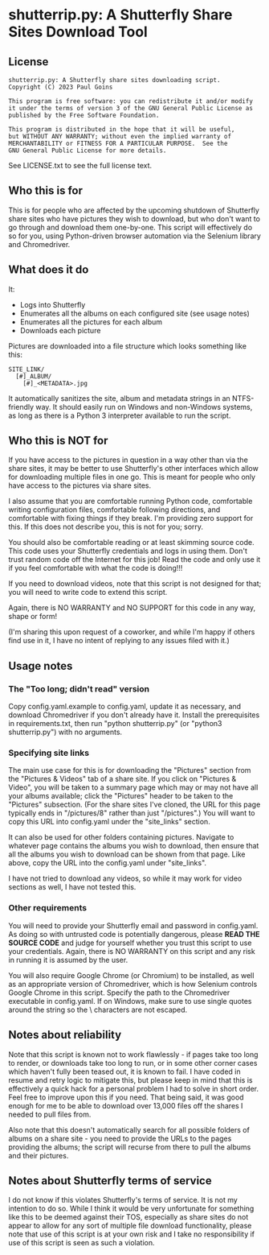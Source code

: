 # shutterrip.py: A Shutterfly Share Sites Download Tool

## License

    shutterrip.py: A Shutterfly share sites downloading script.
    Copyright (C) 2023 Paul Goins

    This program is free software: you can redistribute it and/or modify
    it under the terms of version 3 of the GNU General Public License as
    published by the Free Software Foundation.

    This program is distributed in the hope that it will be useful,
    but WITHOUT ANY WARRANTY; without even the implied warranty of
    MERCHANTABILITY or FITNESS FOR A PARTICULAR PURPOSE.  See the
    GNU General Public License for more details.

See LICENSE.txt to see the full license text.

## Who this is for

This is for people who are affected by the upcoming shutdown of Shutterfly share sites
who have pictures they wish to download, but who don't want to go through and download
them one-by-one.  This script will effectively do so for you, using Python-driven
browser automation via the Selenium library and Chromedriver.

## What does it do

It:
 * Logs into Shutterfly
 * Enumerates all the albums on each configured site (see usage notes)
 * Enumerates all the pictures for each album
 * Downloads each picture

Pictures are downloaded into a file structure which looks something like this:

```
SITE_LINK/
  [#]_ALBUM/
    [#]_<METADATA>.jpg
```

It automatically sanitizes the site, album and metadata strings in an NTFS-friendly way.  It
should easily run on Windows and non-Windows systems, as long as there is a Python 3 interpreter
available to run the script.

## Who this is NOT for

If you have access to the pictures in question in a way other than via the share sites,
it may be better to use  Shutterfly's other interfaces which allow for downloading multiple
files in one go.  This is meant for people who only have access to the pictures via share sites.

I also assume that you are comfortable running Python code, comfortable writing configuration
files, comfortable following directions, and comfortable with fixing things if they break.  I'm
providing zero support for this.  If this does not describe you, this is not for you; sorry.

You should also be comfortable reading or at least skimming source code.  This code uses your
Shutterfly credentials and logs in using them.  Don't trust random code off the Internet for
this job!  Read the code and only use it if you feel comfortable with what the code is doing!!!

If you need to download videos, note that this script is not designed for that; you will need
to write code to extend this script.

Again, there is NO WARRANTY and NO SUPPORT for this code in any way, shape or form!

(I'm sharing this upon request of a coworker, and while I'm happy if others find use in it, I have
no intent of replying to any issues filed with it.)

## Usage notes

### The "Too long; didn't read" version

Copy config.yaml.example to config.yaml, update it as necessary, and download Chromedriver if you
don't already have it.  Install the prerequisites in requirements.txt, then run "python shutterrip.py"
(or "python3 shutterrip.py") with no arguments.

### Specifying site links

The main use case for this is for downloading the "Pictures" section from the "Pictures & Videos"
tab of a share site.  If you click on "Pictures & Video", you will be taken to a summary page
which may or may not have all your albums available; click the "Pictures" header to be taken to the
"Pictures" subsection.  (For the share sites I've cloned, the URL for this page typically ends in
"/pictures/8" rather than just "/pictures".)  You will want to copy this URL into config.yaml under
the "site_links" section.

It can also be used for other folders containing pictures.  Navigate to whatever page contains the
albums you wish to download, then ensure that all the albums you wish to download can be shown from
that page.  Like above, copy the URL into the config.yaml under "site_links".

I have not tried to download any videos, so while it may work for video sections as well, I have not
tested this.

### Other requirements

You will need to provide your Shutterfly email and password in config.yaml.  As doing so with
untrusted code is potentially dangerous, please **READ THE SOURCE CODE** and judge for yourself
whether you trust this script to use your credentials.  Again, there is NO WARRANTY on this script
and any risk in running it is assumed by the user.

You will also require Google Chrome (or Chromium) to be installed, as well as an appropriate
version of Chromedriver, which is how Selenium controls Google Chrome in this script.  Specify
the path to the Chromedriver executable in config.yaml.  If on Windows, make sure to use single
quotes around the string so the \ characters are not escaped.

## Notes about reliability

Note that this script is known not to work flawlessly - if pages take too long to render, or
downloads take too long to run, or in some other corner cases which haven't fully been teased
out, it is known to fail.  I have coded in resume and retry logic to mitigate this, but please
keep in mind that this is effectively a quick hack for a personal problem I had to solve in
short order.  Feel free to improve upon this if you need.  That being said, it was good enough
for me to be able to download over 13,000 files off the shares I needed to pull files from.

Also note that this doesn't automatically search for all possible folders of albums on a share
site - you need to provide the URLs to the pages providing the albums; the script will recurse
from there to pull the albums and their pictures.

## Notes about Shutterfly terms of service

I do not know if this violates Shutterfly's terms of service.  It is not my intention to do so.
While I think it would be very unfortunate for something like this to be deemed against their
TOS, especially as share sites do not appear to allow for any sort of multiple file download
functionality, please note that use of this script is at your own risk and I take no
responsibility if use of this script is seen as such a violation.